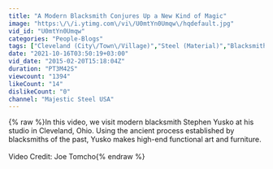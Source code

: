 ```yaml
---
title: "A Modern Blacksmith Conjures Up a New Kind of Magic"
image: "https:\/\/i.ytimg.com\/vi\/U0mtYn0Umqw\/hqdefault.jpg"
vid_id: "U0mtYn0Umqw"
categories: "People-Blogs"
tags: ["Cleveland (City\/Town\/Village)","Steel (Material)","Blacksmith (Profession)"]
date: "2021-10-16T03:50:19+03:00"
vid_date: "2015-02-20T15:18:04Z"
duration: "PT3M42S"
viewcount: "1394"
likeCount: "14"
dislikeCount: "0"
channel: "Majestic Steel USA"
---
```

{% raw %}In this video, we visit modern blacksmith Stephen Yusko at his studio in Cleveland, Ohio. Using the ancient process established by blacksmiths of the past, Yusko makes high-end functional art and furniture.<br /><br />Video Credit: Joe Tomcho{% endraw %}
